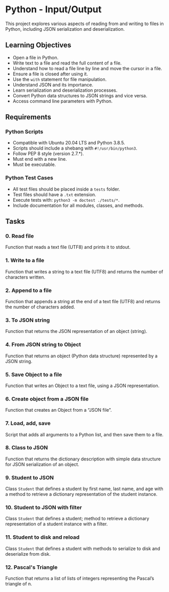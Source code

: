 # Python - Input/Output

This project explores various aspects of reading from and writing to files in Python, including JSON serialization and deserialization.

## Learning Objectives

- Open a file in Python.
- Write text to a file and read the full content of a file.
- Understand how to read a file line by line and move the cursor in a file.
- Ensure a file is closed after using it.
- Use the `with` statement for file manipulation.
- Understand JSON and its importance.
- Learn serialization and deserialization processes.
- Convert Python data structures to JSON strings and vice versa.
- Access command line parameters with Python.

## Requirements

### Python Scripts

- Compatible with Ubuntu 20.04 LTS and Python 3.8.5.
- Scripts should include a shebang with `#!/usr/bin/python3`.
- Follow PEP 8 style (version 2.7.*).
- Must end with a new line.
- Must be executable.

### Python Test Cases

- All test files should be placed inside a `tests` folder.
- Test files should have a `.txt` extension.
- Execute tests with: `python3 -m doctest ./tests/*`.
- Include documentation for all modules, classes, and methods.

## Tasks

### 0. Read file

Function that reads a text file (UTF8) and prints it to stdout.

### 1. Write to a file

Function that writes a string to a text file (UTF8) and returns the number of characters written.

### 2. Append to a file

Function that appends a string at the end of a text file (UTF8) and returns the number of characters added.

### 3. To JSON string

Function that returns the JSON representation of an object (string).

### 4. From JSON string to Object

Function that returns an object (Python data structure) represented by a JSON string.

### 5. Save Object to a file

Function that writes an Object to a text file, using a JSON representation.

### 6. Create object from a JSON file

Function that creates an Object from a “JSON file”.

### 7. Load, add, save

Script that adds all arguments to a Python list, and then save them to a file.

### 8. Class to JSON

Function that returns the dictionary description with simple data structure for JSON serialization of an object.

### 9. Student to JSON

Class `Student` that defines a student by first name, last name, and age with a method to retrieve a dictionary representation of the student instance.

### 10. Student to JSON with filter

Class `Student` that defines a student; method to retrieve a dictionary representation of a student instance with a filter.

### 11. Student to disk and reload

Class `Student` that defines a student with methods to serialize to disk and deserialize from disk.

### 12. Pascal's Triangle

Function that returns a list of lists of integers representing the Pascal’s triangle of n.